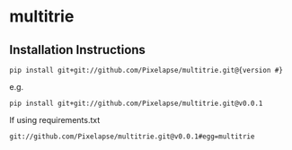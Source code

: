 multitrie
=======

## Installation Instructions

    pip install git+git://github.com/Pixelapse/multitrie.git@{version #}

e.g.

    pip install git+git://github.com/Pixelapse/multitrie.git@v0.0.1

If using requirements.txt

    git://github.com/Pixelapse/multitrie.git@v0.0.1#egg=multitrie
